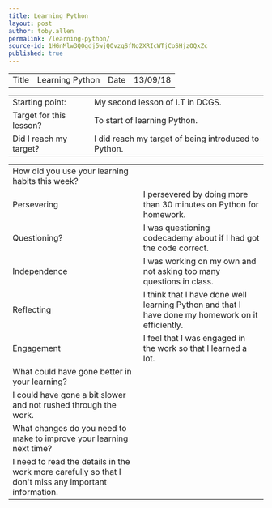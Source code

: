 ```yaml
---
title: Learning Python
layout: post
author: toby.allen
permalink: /learning-python/
source-id: 1HGnMlw3QOgdj5wjQOvzqSfNo2XRIcWTjCoSHjzOQxZc
published: true
---
```

<table>
  <tr>
    <td>Title</td>
    <td>Learning Python</td>
    <td>Date</td>
    <td>13/09/18</td>
  </tr>
</table>


<table>
  <tr>
    <td>Starting point:</td>
    <td>My second lesson of I.T in DCGS.</td>
  </tr>
  <tr>
    <td>Target for this lesson?</td>
    <td>To start of learning Python.</td>
  </tr>
  <tr>
    <td>Did I reach my target? </td>
    <td>I did reach my target of being introduced to Python.</td>
  </tr>
</table>


<table>
  <tr>
    <td>How did you use your learning habits this week?</td>
    <td></td>
  </tr>
  <tr>
    <td>Persevering</td>
    <td>I persevered by doing more than 30 minutes on Python for homework.</td>
  </tr>
  <tr>
    <td>Questioning?</td>
    <td>I was questioning codecademy about if I had got the code correct.</td>
  </tr>
  <tr>
    <td>Independence</td>
    <td>I was working on my own and not asking too many questions in class.</td>
  </tr>
  <tr>
    <td>Reflecting</td>
    <td>I think that I have done well learning Python and that I have done my homework on it efficiently.</td>
  </tr>
  <tr>
    <td>Engagement</td>
    <td>I feel that I was engaged in the work so that I learned a lot.</td>
  </tr>
  <tr>
    <td>What could have gone better in your learning?</td>
    <td></td>
  </tr>
  <tr>
    <td>I could have gone a bit slower and not rushed through the work.</td>
    <td></td>
  </tr>
  <tr>
    <td>What changes do you need to make to improve your learning next time?</td>
    <td></td>
  </tr>
  <tr>
    <td>I need to read the details in the work more carefully so that I don't miss any important information.  </td>
    <td></td>
  </tr>
</table>


